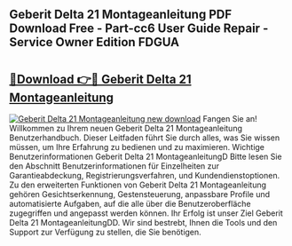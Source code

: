 ## Geberit Delta 21 Montageanleitung PDF Download Free - Part-cc6 User Guide Repair - Service Owner Edition FDGUA

# <h2><a href="http://df6v1s.blite.top/?on=Geberit+Delta+21+Montageanleitung">🔗Download 👉🔴 Geberit Delta 21 Montageanleitung</a></h2>

[![Geberit Delta 21 Montageanleitung new download](https://i.imgur.com/lujVjoI.png)](http://df6v1s.blite.top/?on=Geberit+Delta+21+Montageanleitung)
Fangen Sie an! Willkommen zu Ihrem neuen Geberit Delta 21 Montageanleitung Benutzerhandbuch. Dieser Leitfaden führt Sie durch alles, was Sie wissen müssen, um Ihre Erfahrung zu bedienen und zu maximieren. Wichtige Benutzerinformationen Geberit Delta 21 MontageanleitungD Bitte lesen Sie den Abschnitt Benutzerinformationen für Einzelheiten zur Garantieabdeckung, Registrierungsverfahren, und Kundendienstoptionen. Zu den erweiterten Funktionen von Geberit Delta 21 Montageanleitung gehören Gesichtserkennung, Gestensteuerung, anpassbare Profile und automatisierte Aufgaben, auf die alle über die Benutzeroberfläche zugegriffen und angepasst werden können. Ihr Erfolg ist unser Ziel Geberit Delta 21 MontageanleitungDD. Wir sind bestrebt, Ihnen die Tools und den Support zur Verfügung zu stellen, die Sie benötigen.
